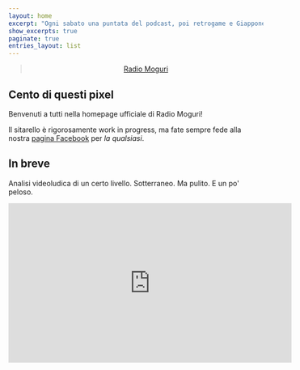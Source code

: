 ```yaml
---
layout: home
excerpt: "Ogni sabato una puntata del podcast, poi retrogame e Giappone, nostalgia ma non solo, Semi di Kupò a raffica con un occhio al futuro e l'altro al panino con la mortazza della porta sud!"
show_excerpts: true
paginate: true
entries_layout: list
---
```


<center>
<div class="fb-page" data-href="https://www.facebook.com/radiomoguri/" data-tabs="timeline" data-width="500" data-small-header="false" data-adapt-container-width="true" data-hide-cover="false" data-show-facepile="true"><blockquote cite="https://www.facebook.com/radiomoguri/" class="fb-xfbml-parse-ignore"><a href="https://www.facebook.com/radiomoguri/">Radio Moguri</a></blockquote></div>
</center>

## Cento di questi pixel

Benvenuti a tutti nella homepage ufficiale di Radio Moguri!

Il sitarello è rigorosamente work in progress, ma fate sempre fede alla nostra [pagina Facebook](https://www.facebook.com/radiomoguri/) per _la qualsiasi_.

## In breve

Analisi videoludica di un certo livello. Sotterraneo. Ma pulito. E un po' peloso.

<iframe width="560" height="315" src="https://www.youtube.com/embed/OrO1WUqL1Q4" frameborder="0" allow="autoplay; encrypted-media" allowfullscreen></iframe>
